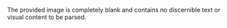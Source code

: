 The provided image is completely blank and contains no discernible text or visual content to be parsed.